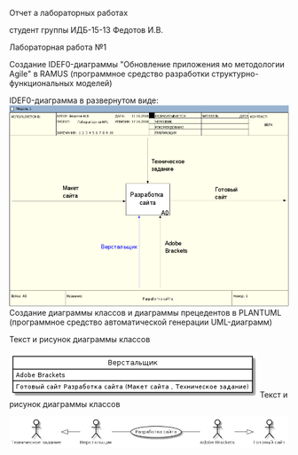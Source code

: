 Отчет а лабораторных работах

студент группы ИДБ-15-13 Федотов И.В.

Лабораторная работа №1

Создание IDEF0-диаграммы "Обновление приложения мо методологии Agile" в RAMUS (программное средство разработки структурно-функциональных моделей)

IDEF0-диаграмма в развернутом виде:
![none](https://github.com/vanya97/IDB-15-13/blob/master/1.PNG)
Создание диаграммы классов и диаграммы прецедентов в PLANTUML (программное средство автоматической генерации UML-диаграмм)

Текст и рисунок диаграммы классов

![none](https://github.com/vanya97/IDB-15-13/blob/master/Диаграмма.png)
Текст и рисунок диаграммы классов

![none](https://github.com/vanya97/IDB-15-13/blob/master/Диаграмма%20классов.png)
